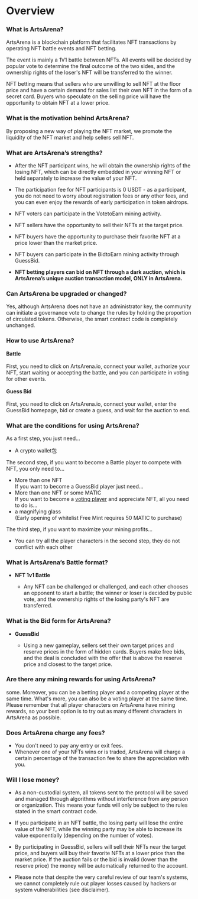 # Overview

### What is ArtsArena?
ArtsArena is a blockchain platform that facilitates NFT transactions by operating NFT battle events and NFT betting.

The event is mainly a 1V1 battle between NFTs. All events will be decided by popular vote to determine the final outcome of the two sides, and the ownership rights of the loser's NFT will be transferred to the winner.

NFT betting means that sellers who are unwilling to sell NFT at the floor price and have a certain demand for sales list their own NFT in the form of a secret card. Buyers who speculate on the selling price will have the opportunity to obtain NFT at a lower price.

### What is the motivation behind ArtsArena?
By proposing a new way of playing the NFT market, we promote the liquidity of the NFT market and help sellers sell NFT.

### What are ArtsArena’s strengths?
- After the NFT participant wins, he will obtain the ownership rights of the losing NFT, which can be directly embedded in your winning NFT or held separately to increase the value of your NFT.

- The participation fee for NFT participants is 0 USDT - as a participant, you do not need to worry about registration fees or any other fees, and you can even enjoy the rewards of early participation in token airdrops.

- NFT voters can participate in the VotetoEarn mining activity.

- NFT sellers have the opportunity to sell their NFTs at the target price.

- NFT buyers have the opportunity to purchase their favorite NFT at a price lower than the market price.

- NFT buyers can participate in the BidtoEarn mining activity through GuessBid.

- <span style='font-weight:bold;'>NFT betting players can bid on NFT through a dark auction, which is ArtsArena’s unique auction transaction model, ONLY in ArtsArena.</span>

### Can ArtsArena be upgraded or changed?
Yes, although ArtsArena does not have an administrator key, the community can initiate a governance vote to change the rules by holding the proportion of circulated tokens. Otherwise, the smart contract code is completely unchanged.

### How to use ArtsArena?
<span style='font-weight:bold;'>Battle</span>
<br/>
<br/>
First, you need to click on ArtsArena.io, connect your wallet, authorize your NFT, start waiting or accepting the battle, and you can participate in voting for other events.
<br/>
<br/><span style='font-weight:bold;'>Guess Bid</span>
<br/>
<br/>
First, you need to click on ArtsArena.io, connect your wallet, enter the GuessBid homepage, bid or create a guess, and wait for the auction to end.

### What are the conditions for using ArtsArena?
As a first step, you just need...
- A crypto wallet包

The second step, if you want to become a Battle player to compete with NFT, you only need to...
- More than one NFT
<br>If you want to become a GuessBid player just need...
- More than one NFT or some MATIC
<br>If you want to become a <span style="text-decoration: underline;">voting player</span> and appreciate NFT, all you need to do is...
- a magnifying glass
<br>(Early opening of whitelist Free Mint requires 50 MATIC to purchase)

The third step, if you want to maximize your mining profits...
- You can try all the player characters in the second step, they do not conflict with each other

### What is ArtsArena’s Battle format?
- <span style="font-weight:bold;">NFT 1v1 Battle</span>

  - Any NFT can be challenged or challenged, and each other chooses an opponent to start a battle; the winner or loser is decided by public vote, and the ownership rights of the losing party's NFT are transferred.

### What is the Bid form for ArtsArena?
- <span style="font-weight:bold;">GuessBid</span>

  - Using a new gameplay, sellers set their own target prices and reserve prices in the form of hidden cards. Buyers make free bids, and the deal is concluded with the offer that is above the reserve price and closest to the target price.

### Are there any mining rewards for using ArtsArena?
some. Moreover, you can be a betting player and a competing player at the same time. What's more, you can also be a voting player at the same time. Please remember that all player characters on ArtsArena have mining rewards, so your best option is to try out as many different characters in ArtsArena as possible.

### Does ArtsArena charge any fees?
- You don't need to pay any entry or exit fees.
- Whenever one of your NFTs wins or is traded, ArtsArena will charge a certain percentage of the transaction fee to share the appreciation with you.

### Will I lose money?
- As a non-custodial system, all tokens sent to the protocol will be saved and managed through algorithms without interference from any person or organization. This means your funds will only be subject to the rules stated in the smart contract code.

- If you participate in an NFT battle, the losing party will lose the entire value of the NFT, while the winning party may be able to increase its value exponentially (depending on the number of votes).

- By participating in GuessBid, sellers will sell their NFTs near the target price, and buyers will buy their favorite NFTs at a lower price than the market price. If the auction fails or the bid is invalid (lower than the reserve price) the money will be automatically returned to the account.

- Please note that despite the very careful review of our team's systems, we cannot completely rule out player losses caused by hackers or system vulnerabilities (see disclaimer).


